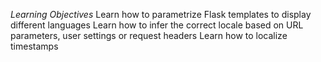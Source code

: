 *Learning Objectives*
Learn how to parametrize Flask templates to display different languages
Learn how to infer the correct locale based on URL parameters, user settings or request headers
Learn how to localize timestamps